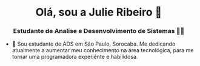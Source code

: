 <h1 align="center"> Olá, sou a Julie Ribeiro 👋 </h1>
<h3 align="center"> Estudante de Analise e Desenvolvimento de Sistemas 👩‍💻 </h3>

- 💬 Sou estudante de ADS em São Paulo, Sorocaba. Me dedicando atualmente a aumentar meu conhecimento na área tecnológica, para me tornar uma programadora experiênte e habilidosa. 
